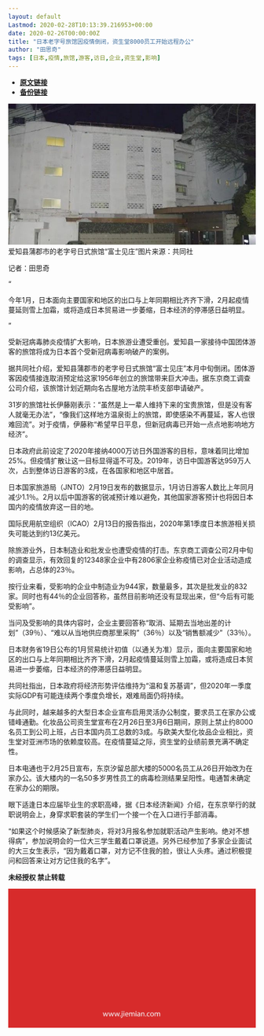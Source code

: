 ```yaml
---
layout: default
Lastmod: 2020-02-28T10:13:39.216953+00:00
date: 2020-02-26T00:00:00Z
title: "日本老字号旅馆因疫情倒闭，资生堂8000员工开始远程办公"
author: "田思奇"
tags: [日本,疫情,旅馆,游客,访日,企业,资生堂,影响]
---
```


* [**原文链接**](https://mp.weixin.qq.com/s/-aTf9Mk3BMToe6hdXO1zsw)
* [**备份链接**](http://archive.today/BzjeA)


![](/images/post/23f38326e30311e9d45df77af6185c79.jpg)爱知县蒲郡市的老字号日式旅馆“富士见庄”图片来源：共同社

记者：田思奇

“

  

今年1月，日本面向主要国家和地区的出口与上年同期相比齐齐下滑，2月起疫情蔓延则雪上加霜，或将造成日本贸易进一步萎缩，日本经济的停滞感日益明显。

  

”

受新冠病毒肺炎疫情扩大影响，日本旅游业遭受重创。爱知县一家接待中国团体游客的旅馆将成为日本首个受新冠病毒影响破产的案例。  

据共同社介绍，爱知县蒲郡市的老字号日式旅馆“富士见庄”本月中旬倒闭。团体游客因疫情接连取消预定给这家1956年创立的旅馆带来巨大冲击。据东京商工调查公司介绍，该旅馆计划近期向名古屋地方法院丰桥支部申请破产。

31岁的旅馆社长伊藤刚表示：“虽然是上一辈人维持下来的宝贵旅馆，但是没有客人就毫无办法”，“像我们这样地方温泉街上的旅馆，即使感染不再蔓延，客人也很难回流”。对于疫情，伊藤称“希望早日平息，但新冠病毒已开始一点点地影响地方经济”。

日本政府此前设定了2020年接纳4000万访日外国游客的目标，意味着同比增加25%。但疫情扩散让这一目标显得遥不可及。2019年，访日中国游客达959万人次，占到整体访日游客的3成，在各国家和地区中居首。

日本国家旅游局（JNTO）2月19日发布的数据显示，1月访日游客人数比上年同月减少1.1％。2月以后中国游客的锐减预计难以避免，其他国家游客预计也将因日本国内的疫情放弃这一目的地。

国际民用航空组织（ICAO）2月13日的报告指出，2020年第1季度日本旅游相关损失可能达到约13亿美元。

除旅游业外，日本制造业和批发业也遭受疫情的打击。东京商工调查公司2月中旬的调查显示，有效回复的12348家企业中有2806家企业称疫情已对企业活动造成影响，占总体的23％。

按行业来看，受影响的企业中制造业为944家，数量最多，其次是批发业的832家。同时也有44％的企业回答称，虽然目前影响还没有显现出来，但“今后有可能受影响”。

当问及受影响的具体内容时，企业主要回答称“取消、延期去当地出差的计划”（39％）、“难以从当地供应商那里采购”（36％）以及“销售额减少”（33％）。

日本财务省19日公布的1月贸易统计初值（以通关为准）显示，面向主要国家和地区的出口与上年同期相比齐齐下滑，2月起疫情蔓延则雪上加霜，或将造成日本贸易进一步萎缩，日本经济的停滞感日益明显。

共同社指出，日本政府将经济形势评估维持为“温和复苏基调”，但2020年一季度实际GDP有可能连续两个季度负增长，艰难局面仍将持续。

与此同时，越来越多的大型日本企业宣布启用灵活办公制度，要求员工在家办公或错峰通勤。化妆品公司资生堂宣布在2月26日至3月6日期间，原则上禁止约8000名员工到公司上班，占日本国内员工总数的3成。与欧美大型化妆品企业相比，资生堂对亚洲市场的依赖度较高。在疫情蔓延之际，资生堂的业绩前景充满不确定性。

日本电通也于2月25日宣布，东京汐留总部大楼的5000名员工从26日开始改为在家办公。该大楼内的一名50多岁男性员工的病毒检测结果呈阳性。电通暂未确定在家办公的期限。

眼下适逢日本应届毕业生的求职高峰，据《日本经济新闻》介绍，在东京举行的就职说明会上，身穿求职套装的学生们一个接一个在入口进行手部消毒。

“如果这个时候感染了新型肺炎，将对3月报名参加就职活动产生影响。绝对不想得病”，参加说明会的一位大三学生戴着口罩说道。另外已经参加了多家企业面试的大三女生表示，“因为戴着口罩，对方记不住我的脸，很让人头疼。通过积极提问和回答来让对方记住我的名字”。

  

**未经授权 禁止转载**

  

  

![](/images/post/3ef9527fd7edfb43b0c70486c7a956af.jpg)

